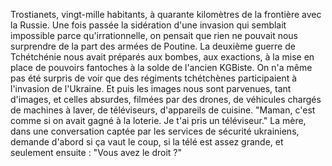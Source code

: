 Trostianets, vingt-mille habitants, à quarante kilomètres de la frontière avec la Russie. Une fois passée la sidération d'une invasion qui semblait impossible parce qu'irrationnelle, on pensait que rien ne pouvait nous surprendre de la part des armées de Poutine. La deuxième guerre de Tchétchénie nous avait préparés aux bombes, aux exactions, à la mise en place de pouvoirs fantoches à la solde de l'ancien KGBiste. On n'a même pas été surpris de voir que des régiments tchétchènes participaient à l'invasion de l'Ukraine. 
Et puis les images nous sont parvenues, tant d'images, et celles absurdes, filmées par des drones, de véhicules chargés de machines à laver, de téléviseurs, d'appareils de cuisine. 
"Maman, c'est comme si on avait gagné à la loterie. Je t'ai pris un téléviseur." La mère, dans une conversation captée par les services de sécurité ukrainiens, demande d'abord si ça vaut le coup, si la télé est assez grande, et seulement ensuite : "Vous avez le droit ?"


